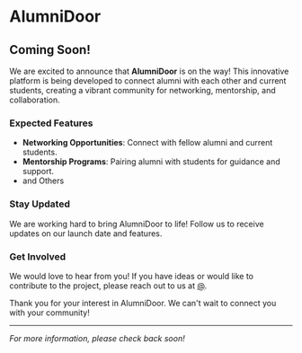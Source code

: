 # AlumniDoor


## Coming Soon!

We are excited to announce that **AlumniDoor** is on the way! This innovative platform is being developed to connect alumni with each other and current students, creating a vibrant community for networking, mentorship, and collaboration.

### Expected Features 
- **Networking Opportunities**: Connect with fellow alumni and current students.
- **Mentorship Programs**: Pairing alumni with students for guidance and support.
- and Others

### Stay Updated
We are working hard to bring AlumniDoor to life! Follow us to receive updates on our launch date and features.

### Get Involved
We would love to hear from you! If you have ideas or would like to contribute to the project, please reach out to us at [@](anantyash.2710@gmail.com).

Thank you for your interest in AlumniDoor. We can't wait to connect you with your community!

---

*For more information, please check back soon!*
